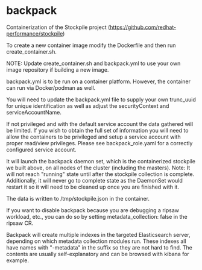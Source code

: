 # backpack
Containerization of the Stockpile project (https://github.com/redhat-performance/stockpile)

To create a new container image modify the Dockerfile and then run create_container.sh.

NOTE: Update create_container.sh and backpack.yml to use your own image repository if building a new image.

backpack.yml is to be run on a container platform. However, the container can
run via Docker/podman as well.

You will need to update the backpack.yml file to supply your own trunc_uuid for unique identification
as well as adjust the securityContext and serviceAccountName.

If not privileged and with the default service account the data gathered will be limited.
If you wish to obtain the full set of information you will need to allow the containers to be 
privileged and setup a service account with proper read/view privileges. Please see
backpack_role.yaml for a correctly configured service account.

It will launch the backpack daemon set, which is the containerized stockpile 
we built above, on all nodes of the cluster (including the masters). 
Note: It will not reach "running" state until after the stockpile collection is complete.
Additionally, it will never go to complete state as the DaemonSet would restart it so
it will need to be cleaned up once you are finished with it.

The data is written to /tmp/stockpile.json in the container.

If you want to disable backpack because you are debugging a ripsaw workload, etc., you can do so by
setting metadata_collection: false in the ripsaw CR.

Backpack will create multiple indexes in the targeted Elasticsearch server, depending on
which metadata collection modules run.   These indexes all have names with "-metadata" in the 
suffix so they are not hard to find.   The contents are usually self-explanatory and
can be browsed with kibana for example.


